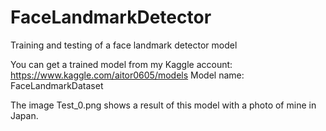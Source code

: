 # FaceLandmarkDetector
Training and testing of a face landmark detector model

You can get a trained model from my Kaggle account: https://www.kaggle.com/aitor0605/models
Model name: FaceLandmarkDataset

The image Test_0.png shows a result of this model with a photo of mine in Japan.
